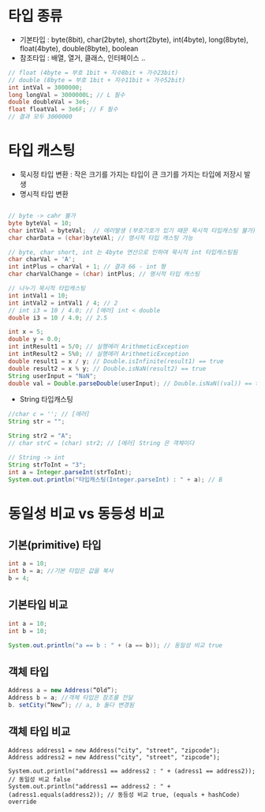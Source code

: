 # 타입 종류 
- 기본타입 : byte(8bit), char(2byte), short(2byte), int(4byte), long(8byte), float(4byte), double(8byte), boolean
- 참조타입 : 배열, 열거, 클래스, 인터페이스 ..

```java
// float (4byte = 부호 1bit + 지수8bit + 가수23bit)
// double (8byte = 부호 1bit + 지수11bit + 가수52bit)
int intVal = 3000000;
long longVal = 3000000L; // L 필수
double doubleVal = 3e6;
float floatVal = 3e6F; // F 필수
// 결과 모두 3000000
```

# 타입 캐스팅
- 묵시정 타입 변환 : 작은 크기를 가지는 타입이 큰 크기를 가지는 타입에 저장시 발생 
- 명시적 타입 변환 
```java

// byte -> cahr 불가
byte byteVal = 10;
char intVal = byteVal;  // 에러발생 (부호기호가 있기 때문 묵시적 타입캐스팅 불가)
char charData = (char)byteVAl; // 명시적 타입 캐스팅 가능

// byte, char short, int 는 4byte 연산으로 인하여 묵시적 int 타입캐스팅됨
char charVal = 'A';
int intPlus = charVal + 1; // 결과 66 - int 형 
char charValChange = (char) intPlus; // 명시적 타입 캐스팅

// 나누기 묵시적 타입캐스팅
int intVal1 = 10;
int intVal2 = intVal1 / 4; // 2
// int i3 = 10 / 4.0; // [에러] int < double
double i3 = 10 / 4.0; // 2.5

int x = 5;
double y = 0.0;
int intResult1 = 5/0; // 실행에러 ArithmeticException
int intResult2 = 5%0; // 실행에러 ArithmeticException
double result1 = x / y; // Double.isInfinite(result1) == true
double result2 = x % y; // Double.isNaN(result2) == true
String userInput = "NaN";
double val = Double.parseDouble(userInput); // Double.isNaN((val)) == true
```
- String 타입캐스팅
```java
//char c = ''; // [에러]
String str = "";

String str2 = "A";
// char strC = (char) str2; // [에러] String 은 객체이다

// String -> int
String strToInt = "3";
int a = Integer.parseInt(strToInt);
System.out.println("타입캐스팅(Integer.parseInt) : " + a); // B
```


# 동일성 비교 vs 동등성 비교

## 기본(primitive) 타입
```java
int a = 10; 
int b = a; //기본 타입은 값을 복사
b = 4;
```

## 기본타입 비교
```java
int a = 10;
int b = 10;

System.out.println("a == b : " + (a == b)); // 동일성 비교 true
```

## 객체 타입
```java
Address a = new Address(“Old”); 
Address b = a; //객체 타입은 참조를 전달
b. setCity(“New”); // a, b 둘다 변경됨
```

## 객체 타입 비교
```
Address address1 = new Address("city", "street", "zipcode");
Address address2 = new Address("city", "street", "zipcode");

System.out.println("address1 == address2 : " + (adress1 == address2)); // 동일성 비교 false
System.out.println("address1 == address2 : " + (adress1.equals(address2)); // 동등성 비교 true, (equals + hashCode) override
```


